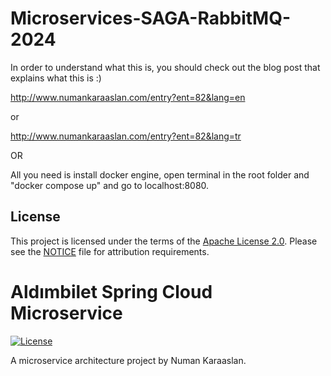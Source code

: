 # Microservices-SAGA-RabbitMQ-2024

In order to understand what this is, you should check out the blog post that explains what this is :)

http://www.numankaraaslan.com/entry?ent=82&lang=en

or

http://www.numankaraaslan.com/entry?ent=82&lang=tr

OR

All you need is install docker engine, open terminal in the root folder and "docker compose up" and go to localhost:8080.

## License
This project is licensed under the terms of the [Apache License 2.0](LICENSE).
Please see the [NOTICE](NOTICE) file for attribution requirements.

# Aldımbilet Spring Cloud Microservice

[![License](https://img.shields.io/badge/license-Apache%202.0-blue.svg)](LICENSE)

A microservice architecture project by Numan Karaaslan.
